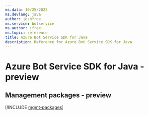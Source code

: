 ```yaml
---
ms.data: 10/25/2022
ms.devlang: java
author: joshfree
ms.service: botservice
ms.author: jfree
ms.topic: reference
title: Azure Bot Service SDK for Java
description: Reference for Azure Bot Service SDK for Java
---
```

# Azure Bot Service SDK for Java - preview

## Management packages - preview
[!INCLUDE [mgmt-packages](bot-service-mgmt-index.md)]